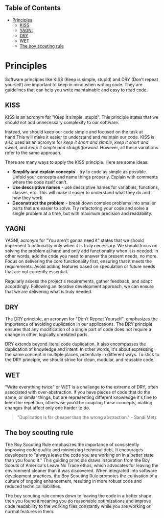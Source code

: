 ## Table of Contents

- [Principles](#principles)
  - [KISS](#kiss)
  - [YAGNI](#yagni)
  - [DRY](#dry)
  - [WET](#wet)
  - [The boy scouting rule](#the-boy-scouting-rule)

# Principles

Software principles like KISS (Keep is simple, stupid) and DRY (Don't repeat yourself) are important to keep in mind when writing code. They are guidelines that can help you write maintainable and easy to read code.

## KISS

KISS is an acronym for "Keep it simple, stupid". This principle states that we should not add unnecessary complexity to our software.

Instead, we should keep our code simple and focused on the task at hand.This will make it easier to understand and maintain our code.
KISS is also used as an acronym for _keep it short and simple_, _keep it short and sweet_, and _keep it simple and straightforward_. However, all these variations refer to the same approach.

There are many ways to apply the KISS principle. Here are some ideas:

- **Simplify and explain concepts** - try to code as simple as possible. Unfold your concepts and name things properly. Explain with comments where the code itself can't.
- **Use descriptive names** - use descriptive names for variables, functions, classes, etc. This will make it easier to understand what they do and how they work.
- **Deconstruct the problem** - break down complex problems into smaller parts that are easier to solve. Try refactoring your code and solve a single problem at a time, but with maximum precision and readability.

## YAGNI

YAGNI, acronym for "You aren't gonna need it" states that we should implement functionality only when it is truly necessary.
We should focus on solving the problem at hand and only add functionality when it is needed.
In other words, add the code you need to answer the present needs, no more. Focus on delivering the core functionality first, ensuring that it meets the requirements.
Avoid adding features based on speculation or future needs that are not currently essential.

Regularly assess the project's requirements, gather feedback, and adapt accordingly. Following an iterative development approach, we can ensure that we are delivering what is truly needed.

## DRY

The DRY principle, an acronym for "Don't Repeat Yourself", emphasizes the importance of avoiding duplication in our applications.
The DRY principle ensures that any modification of a single part of code does not require a change in other, logically unrelated parts.

DRY extends beyond literal code duplication. It also encompasses the duplication of knowledge and intent. In other words, it's about expressing the same concept in multiple places,
potentially in different ways. To stick to the DRY principle, we should strive for clean, modular, and reusable code.

## WET

"Write everything twice" or WET is a challenge to the extreme of DRY, often associated with over-abstraction. If you have pieces of code that do the same, or similar things,
but are representing different knowledge it's fine to keep the repetition, otherwise you'd be coupling those concepts, making changes that affect only one harder to do.

> "Duplication is far cheaper than the wrong abstraction." - Sandi Metz

## The boy scouting rule

The Boy Scouting Rule emphasizes the importance of consistently improving code quality and minimizing technical debt. It encourages developers to
"always leave the code you are working on in a better state than you found it." This guiding principle draws inspiration from the Boy Scouts of America's Leave No Trace ethos,
which advocates for leaving the environment cleaner than it was discovered. When integrated into software development practices, the Boy Scouting Rule promotes the cultivation of a culture of ongoing enhancement,
resulting in more robust code and reduced technical liabilities.

The boy scouting rule comes down to leaving the code in a better shape then you found it meaning you do reasonable optimizations and improve code readability to the working files constantly
while you are working on normal features in them.
